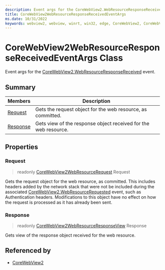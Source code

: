 ```yaml
---
description: Event args for the CoreWebView2.WebResourceResponseReceived event.
title: CoreWebView2WebResourceResponseReceivedEventArgs
ms.date: 10/31/2022
keywords: webview2, webview, winrt, win32, edge, CoreWebView2, CoreWebView2Controller, browser control, edge html, CoreWebView2WebResourceResponseReceivedEventArgs
---
```


# CoreWebView2WebResourceResponseReceivedEventArgs Class



Event args for the [CoreWebView2.WebResourceResponseReceived](corewebview2.md#webresourceresponsereceived) event.

## Summary

Members|Description
--|--
[Request](#request) | Gets the request object for the web resource, as committed.
[Response](#response) | Gets view of the response object received for the web resource.

## Properties

### Request

> readonly  [CoreWebView2WebResourceRequest](corewebview2webresourcerequest.md) Request

Gets the request object for the web resource, as committed.
This includes headers added by the network stack that were not be included during the associated [CoreWebView2.WebResourceRequested](corewebview2.md#webresourcerequested) event, such as Authentication headers. Modifications to this object have no effect on how the request is processed as it has already been sent.

### Response

> readonly  [CoreWebView2WebResourceResponseView](corewebview2webresourceresponseview.md) Response

Gets view of the response object received for the web resource.






## Referenced by

- [CoreWebView2](corewebview2.md)
